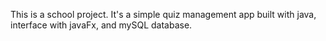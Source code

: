 This is a school project. It's a simple quiz management app built with java, interface with javaFx, and mySQL database.
